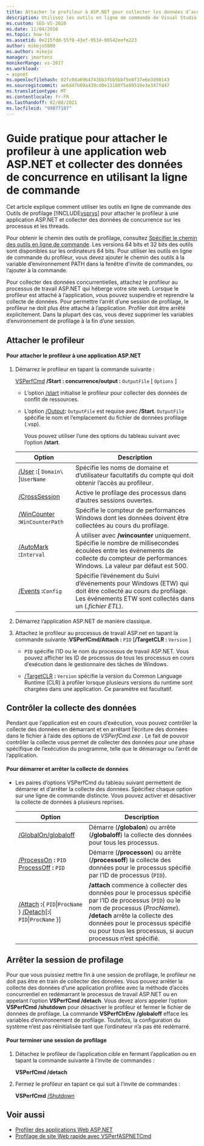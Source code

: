 ```yaml
---
title: Attacher le profileur à ASP.NET pour collecter les données d’accès concurrentiel
description: Utilisez les outils en ligne de commande de Visual Studio Outils de profilage pour attacher le profileur à une application ASP.NET et collecter des données de concurrence de processus et de threads.
ms.custom: SEO-VS-2020
ms.date: 11/04/2016
ms.topic: how-to
ms.assetid: 0e215fdd-55f8-43ef-9534-06542eefe223
author: mikejo5000
ms.author: mikejo
manager: jmartens
monikerRange: vs-2017
ms.workload:
- aspnet
ms.openlocfilehash: 02fc0da6964743bb3fbb5bbf5e8f37e6e3d90143
ms.sourcegitcommit: ae6d47b09a439cd0e13180f5e89510e3e347fd47
ms.translationtype: MT
ms.contentlocale: fr-FR
ms.lasthandoff: 02/08/2021
ms.locfileid: "99877107"
---
```

# <a name="how-to-attach-the-profiler-to-an-aspnet-web-application-to-collect-concurrency-data-by-using-the-command-line"></a>Guide pratique pour attacher le profileur à une application web ASP.NET et collecter des données de concurrence en utilisant la ligne de commande

Cet article explique comment utiliser les outils en ligne de commande des Outils de profilage [!INCLUDE[vsprvs](../code-quality/includes/vsprvs_md.md)] pour attacher le profileur à une application ASP.NET et collecter des données de concurrence sur les processus et les threads.

Pour obtenir le chemin des outils de profilage, consultez [Spécifier le chemin des outils en ligne de commande](../profiling/specifying-the-path-to-profiling-tools-command-line-tools.md). Les versions 64 bits et 32 bits des outils sont disponibles sur les ordinateurs 64 bits. Pour utiliser les outils en ligne de commande du profileur, vous devez ajouter le chemin des outils à la variable d’environnement PATH dans la fenêtre d’invite de commandes, ou l’ajouter à la commande.

 Pour collecter des données concurrentielles, attachez le profileur au processus de travail ASP.NET qui héberge votre site web. Lorsque le profileur est attaché à l’application, vous pouvez suspendre et reprendre la collecte de données. Pour permettre l’arrêt d’une session de profilage, le profileur ne doit plus être attaché à l’application. Profiler doit être arrêté explicitement. Dans la plupart des cas, vous devez supprimer les variables d’environnement de profilage à la fin d’une session.

## <a name="attach-the-profiler"></a>Attacher le profileur

#### <a name="to-attach-the-profiler-to-a-aspnet-application"></a>Pour attacher le profileur à une application ASP.NET

1. Démarrez le profileur en tapant la commande suivante :

    [VSPerfCmd](../profiling/vsperfcmd.md) **/Start : concurrence/output :** `OutputFile` [ `Options` ]

   - L’option [/start](../profiling/start.md) initialise le profileur pour collecter des données de conflit de ressources.

   - L’option [/Output](../profiling/output.md)**:** `OutputFile` est requise avec **/Start**. `OutputFile` spécifie le nom et l’emplacement du fichier de données profilage (.vsp).

     Vous pouvez utiliser l’une des options du tableau suivant avec l’option **/start**.

   | Option | Description |
   | - | - |
   | [/User](../profiling/user-vsperfcmd.md) **:**[ `Domain\` ]`UserName` | Spécifie les noms de domaine et d’utilisateur facultatifs du compte qui doit obtenir l’accès au profileur. |
   | [/CrossSession](../profiling/crosssession.md) | Active le profilage des processus dans d’autres sessions ouvertes. |
   | [/WinCounter](../profiling/wincounter.md) **:**`WinCounterPath` | Spécifie le compteur de performances Windows dont les données doivent être collectées au cours du profilage. |
   | [/AutoMark](../profiling/automark.md) **:**`Interval` | À utiliser avec **/wincounter** uniquement. Spécifie le nombre de millisecondes écoulées entre les événements de collecte du compteur de performances Windows. La valeur par défaut est 500. |
   | [/Events](../profiling/events-vsperfcmd.md) **:**`Config` | Spécifie l’événement du Suivi d’événements pour Windows (ETW) qui doit être collecté au cours du profilage. Les événements ETW sont collectés dans un (.*fichier ETL*). |

2. Démarrez l’application ASP.NET de manière classique.

3. Attachez le profileur au processus de travail ASP.net en tapant la commande suivante :**VSPerfCmd/Attach :** `PID` [**/TargetCLR :** `Version` ]

   - `PID` spécifie l’ID ou le nom du processus de travail ASP.NET. Vous pouvez afficher les ID de processus de tous les processus en cours d’exécution dans le gestionnaire des tâches de Windows.

   - [/TargetCLR](../profiling/targetclr.md) **:** `Version` spécifie la version du Common Language Runtime (CLR) à profiler lorsque plusieurs versions du runtime sont chargées dans une application. Ce paramètre est facultatif.

## <a name="control-data-collection"></a>Contrôler la collecte des données
 Pendant que l’application est en cours d’exécution, vous pouvez contrôler la collecte des données en démarrant et en arrêtant l’écriture des données dans le fichier à l’aide des options de *VSPerfCmd.exe* . Le fait de pouvoir contrôler la collecte vous permet de collecter des données pour une phase spécifique de l’exécution du programme, telle que le démarrage ou l’arrêt de l’application.

#### <a name="to-start-and-stop-data-collection"></a>Pour démarrer et arrêter la collecte de données

- Les paires d’options VSPerfCmd du tableau suivant permettent de démarrer et d’arrêter la collecte des données. Spécifiez chaque option sur une ligne de commande distincte. Vous pouvez activer et désactiver la collecte de données à plusieurs reprises.

    |Option|Description|
    |------------|-----------------|
    |[/GlobalOn/globaloff](../profiling/globalon-and-globaloff.md)|Démarre (**/globalon**) ou arrête (**/globaloff**) la collecte des données pour tous les processus.|
    |[/ProcessOn](../profiling/processon-and-processoff.md) **:** `PID` [ProcessOff](../profiling/processon-and-processoff.md) **:**  `PID`|Démarre (**/processon**) ou arrête (**/processoff**) la collecte des données pour le processus spécifié par l’ID de processus (`PID`).|
    |[/Attach](../profiling/attach.md) **:**{ `PID`&#124;`ProcName` } [/Detach](../profiling/detach.md)[**:**{ `PID`&#124;`ProcName` }]|**/attach** commence à collecter des données pour le processus spécifié par l’ID de processus (`PID`) ou le nom de processus (*ProcName*). **/detach** arrête la collecte des données pour le processus spécifié ou pour tous les processus, si aucun processus n’est spécifié.|

## <a name="end-the-profiling-session"></a>Arrêter la session de profilage
 Pour que vous puissiez mettre fin à une session de profilage, le profileur ne doit pas être en train de collecter des données. Vous pouvez arrêter la collecte des données d’une application profilée avec la méthode d’accès concurrentiel en redémarrant le processus de travail ASP.NET ou en appelant l’option **VSPerfCmd /detach**. Vous devez alors appeler l’option **VSPerfCmd /shutdown** pour désactiver le profileur et fermer le fichier de données de profilage. La commande **VSPerfClrEnv /globaloff** efface les variables d’environnement de profilage. Toutefois, la configuration du système n’est pas réinitialisée tant que l’ordinateur n’a pas été redémarré.

#### <a name="to-end-a-profiling-session"></a>Pour terminer une session de profilage

1. Détachez le profileur de l’application cible en fermant l’application ou en tapant la commande suivante à l’invite de commandes :

     **VSPerfCmd /detach**

2. Fermez le profileur en tapant ce qui suit à l’invite de commandes :

     **VSPerfCmd**  [/Shutdown](../profiling/shutdown.md)

## <a name="see-also"></a>Voir aussi
- [Profiler des applications Web ASP.NET](../profiling/command-line-profiling-of-aspnet-web-applications.md)
- [Profilage de site Web rapide avec VSPerfASPNETCmd](../profiling/rapid-web-site-profiling-with-vsperfaspnetcmd.md)
